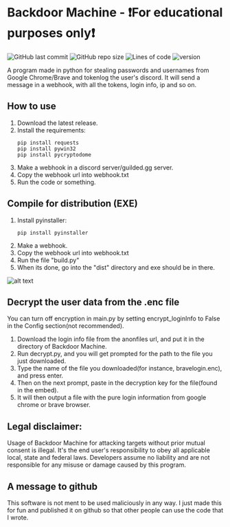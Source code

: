 # Backdoor Machine - ❗For educational purposes only❗
![GitHub last commit](https://img.shields.io/github/last-commit/CUPZYY/Backdoor-Machine?style=for-the-badge)
![GitHub repo size](https://img.shields.io/github/repo-size/CUPZYY/Backdoor-Machine?style=for-the-badge)
![Lines of code](https://img.shields.io/tokei/lines/github/CUPZYY/Backdoor-Machine?style=for-the-badge)
![version](https://img.shields.io/badge/version-v1.4-blue?style=for-the-badge)

A program made in python for stealing passwords and usernames from Google Chrome/Brave and tokenlog the user's discord.
It will send a message in a webhook, with all the tokens, login info, ip and so on.

## How to use
1. Download the latest release.
2. Install the requirements:
   ```
   pip install requests
   pip install pywin32
   pip install pycryptodome
   ```
3. Make a webhook in a discord server/guilded.gg server.
4. Copy the webhook url into webhook.txt
5. Run the code or something.

## Compile for distribution (EXE)
1. Install pyinstaller:
   ```
   pip install pyinstaller
   ```
2. Make a webhook.
3. Copy the webhook url into webhook.txt
4. Run the file "build.py"
5. When its done, go into the "dist" directory and exe should be in there.

![alt text](https://i.imgur.com/LmL7iF8.png)

## Decrypt the user data from the .enc file
You can turn off encryption in main.py by setting encrypt_loginInfo to False in the Config section(not recommended).
1. Download the login info file from the anonfiles url, and put it in the directory of Backdoor Machine.
2. Run decrypt.py, and you will get prompted for the path to the file you just downloaded.
3. Type the name of the file you downloaded(for instance, bravelogin.enc), and press enter.
4. Then on the next prompt, paste in the decryption key for the file(found in the embed).
5. It will then output a file with the pure login information from google chrome or brave browser.

## Legal disclaimer:

Usage of Backdoor Machine for attacking targets without prior mutual consent is illegal. It's the end user's responsibility to obey all applicable local, state and federal laws. Developers assume no liability and are not responsible for any misuse or damage caused by this program.

## A message to github
This software is not ment to be used maliciously in any way. I just made this for fun and published it on github so that other people can use the code that I wrote.
